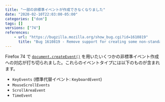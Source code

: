 ```yaml
---
title: "一部の非標準イベントが作成できなくなりました"
date: "2020-02-10T22:03:00-05:00"
categories: ["dom"]
tags: []
versions: ["74"]
references:
    - url: "https://bugzilla.mozilla.org/show_bug.cgi?id=1610819"
      title: "Bug 1610819 - Remove support for creating some non-standard event types"
---
```

Firefox 74 で [`document.createEvent()`](https://developer.mozilla.org/docs/Web/API/Document/createEvent) を用いたいくつかの非標準イベント作成への対応が打ち切られました。これらのイベントタイプには以下のものが含まれます。

* `KeyEvents` (標準代替イベント: `KeyboardEvent`)
* `MouseScrollEvents`
* `ScrollAreaEvent`
* `TimeEvent`
